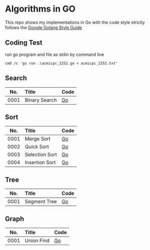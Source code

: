 # Algorithms in GO
This repo shows my implementations in Go with the code style strictly follows the [Google Golang Style Guide]

[Google Golang Style Guide]: https://google.github.io/styleguide/go/

## Coding Test

run go program and file as stdin by command line

```shell
cmd /c 'go run .\acmicpc_2252.go < acmicpc_2252.txt'
```

## Search

| No.  | Title          | Code                    |
|:----:|:---------------|:------------------------|
| 0001 | Binary Search  | [Go](search/binary.go)  |


## Sort

| No.  | Title            | Code                    |
|:----:|:-----------------|:------------------------|
| 0001 | Merge Sort       | [Go](sort/merge.go)     |
| 0002 | Quick Sort       | [Go](sort/quick.go)     |
| 0003 | Selection Sort   | [Go](sort/selection.go) |
| 0004 | Insertion Sort   | [Go](sort/insertion.go) |


## Tree

| No.  | Title          | Code                    |
|:----:|:---------------|:------------------------|
| 0001 | Segment Tree   | [Go](tree/segment.go)   |


## Graph

| No.  | Title        | Code                       |
|:----:|:-------------|:---------------------------|
| 0001 | Union Find   | [Go](graph/union_find.go)  |

